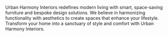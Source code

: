Urban Harmony Interiors redefines modern living with smart, space-saving furniture and bespoke design solutions. We believe in harmonizing functionality with aesthetics to create spaces that enhance your lifestyle. Transform your home into a sanctuary of style and comfort with Urban Harmony Interiors.
